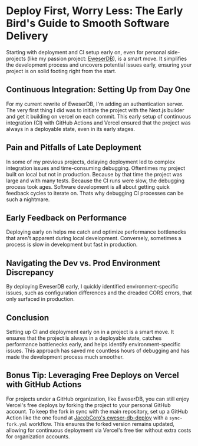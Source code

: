 # Deploy First, Worry Less: The Early Bird's Guide to Smooth Software Delivery

Starting with deployment and CI setup early on, even for personal side-projects (like my passion project: [EweserDB](https://github.com/eweser/eweser-db)), is a smart move. It simplifies the development process and uncovers potential issues early, ensuring your project is on solid footing right from the start.

## Continuous Integration: Setting Up from Day One

For my current rewrite of EweserDB, I'm adding an authentication server. The very first thing I did was to initiate the project with the Next.js builder and get it building on vercel on each commit. This early setup of continuous integration (CI) with GitHub Actions and Vercel ensured that the project was always in a deployable state, even in its early stages.

## Pain and Pitfalls of Late Deployment

In some of my previous projects, delaying deployment led to complex integration issues and time-consuming debugging. Oftentimes my project built on local but not in production. Because by that time the project was large and with many tests. Because the CI runs were slow, the debugging process took ages. Software development is all about getting quick feedback cycles to iterate on. Thats why debugging CI processes can be such a nightmare.

## Early Feedback on Performance

Deploying early on helps me catch and optimize performance bottlenecks that aren't apparent during local development. Conversely, sometimes a process is slow in development but fast in production.

## Navigating the Dev vs. Prod Environment Discrepancy

By deploying EweserDB early, I quickly identified environment-specific issues, such as configuration differences and the dreaded CORS errors, that only surfaced in production.

## Conclusion

Setting up CI and deployment early on in a project is a smart move. It ensures that the project is always in a deployable state, catches performance bottlenecks early, and helps identify environment-specific issues. This approach has saved me countless hours of debugging and has made the development process much smoother.

## Bonus Tip: Leveraging Free Deploys on Vercel with GitHub Actions

For projects under a GitHub organization, like EweserDB, you can still enjoy Vercel's free deploys by forking the project to your personal GitHub account. To keep the fork in sync with the main repository, set up a GitHub Action like the one found at [JacobCoro's eweser-db-deploy](https://github.com/jacobcoro/eweser-db-deploy/actions/workflows/sync-fork.yml) with a `sync-fork.yml` workflow. This ensures the forked version remains updated, allowing for continuous deployment via Vercel's free tier without extra costs for organization accounts.
